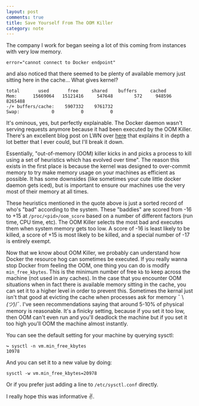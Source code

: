 ```yaml
---
layout: post
comments: true
title: Save Yourself From The OOM Killer
category: note
---
```


The company I work for began seeing a lot of this coming from instances with
very low memory.

```
error="cannot connect to Docker endpoint"
```

and also noticed that there seemed to be plenty of available memory just sitting
here in the cache... What gives kernel?

```
total       used       free     shared    buffers     cached
Mem:      15669064   15121416     547648        572     948596
8265488
-/+ buffers/cache:    5907332    9761732
Swap:            0          0          0
```

It's ominous, yes, but perfectly explainable. The Docker daemon wasn't serving
requests anymore because it had been executed by the OOM Killer. There's an
excellent blog post on LWN over [here](https://lwn.net/Articles/317814/) that
explains it in depth a lot better that I ever could, but I'll break it down.

Essentially, "out-of-memory (OOM) killer kicks in and picks a process to kill
using a set of heuristics which has evolved over time". The reason this exists
in the first place is because the kernel was designed to over-commit memory to
try make memory usage on your machines as efficient as possible. It has some
downsides (like sometimes your cute little docker daemon gets iced),
but is important to ensure our machines use the very most of their memory
at all times.

These heuristics mentioned in the quote above is just a sorted record of who's
"bad" according to the system. These "baddies" are scored from -16 to +15 at
`/proc/<pid>/oom_score` based on a number of different factors (run time, CPU time,
etc). The OOM Killer selects the most bad and executes them when system memory
gets too low. A score of -16 is least likely to be killed, a score of +15 is most
likely to be killed, and a special number of -17 is entirely exempt.

Now that we know about OOM Killer, we probably can understand how Docker the
resource hog can sometimes be executed. If you really wanna stop Docker from
feeling the OOM, one thing you can do is modify `min_free_kbytes`. This is the
minimum number of free `kb` to keep across the machine (not used in any caches).
In the case that you encounter OOM situations when in fact there is available
memory sitting in the cache, you can set it to a higher level in order to
prevent this. Sometimes the kernal just isn't that good at evicting the cache when
processes ask for memory  ¯ \\_(ツ)_/¯. I've seen recommendations saying that around 5-10% of
physical memory is reasonable. It's a finicky setting, because if you set it too low,
then OOM can't even run and you'll deadlock the machine but if you set it too high you'll OOM
the machine almost instantly.

You can see the default setting for your machine by querying sysctl:

```
↪ sysctl -n vm.min_free_kbytes
10978
```

And you can set it to a new value by doing:

```
sysctl -w vm.min_free_kbytes=20978
```

Or if you prefer just adding a line to `/etc/sysctl.conf` directly.

I really hope this was informative ✌.
